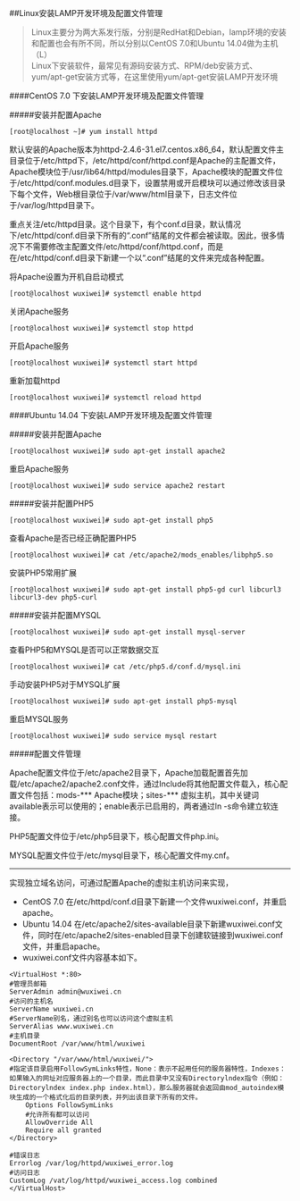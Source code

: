 ##Linux安装LAMP开发环境及配置文件管理
>Linux主要分为两大系发行版，分别是RedHat和Debian，lamp环境的安装和配置也会有所不同，所以分别以CentOS 7.0和Ubuntu 14.04做为主机（L）  
>Linux下安装软件，最常见有源码安装方式、RPM/deb安装方式、yum/apt-get安装方式等，在这里使用yum/apt-get安装LAMP开发环境

####CentOS 7.0 下安装LAMP开发环境及配置文件管理

#####安装并配置Apache

`[root@localhost ~]# yum install httpd`

默认安装的Apache版本为httpd-2.4.6-31.el7.centos.x86_64，默认配置文件主目录位于/etc/httpd下，/etc/httpd/conf/httpd.conf是Apache的主配置文件，Apache模块位于/usr/lib64/httpd/modules目录下，Apache模块的配置文件位于/etc/httpd/conf.modules.d目录下，设置禁用或开启模块可以通过修改该目录下每个文件，Web根目录位于/var/www/html目录下，日志文件位于/var/log/httpd目录下。

重点关注/etc/httpd目录。这个目录下，有个conf.d目录，默认情况下/etc/httpd/conf.d目录下所有的“.conf”结尾的文件都会被读取。因此，很多情况下不需要修改主配置文件/etc/httpd/conf/httpd.conf，而是在/etc/httpd/conf.d目录下新建一个以“.conf”结尾的文件来完成各种配置。

将Apache设置为开机自启动模式

`[root@localhost wuxiwei]# systemctl enable httpd`

关闭Apache服务

`[root@localhost wuxiwei]# systemctl stop httpd`

开启Apache服务

`[root@localhost wuxiwei]# systemctl start httpd` 

重新加载httpd

`[root@localhost wuxiwei]# systemctl reload httpd`

####Ubuntu 14.04 下安装LAMP开发环境及配置文件管理

#####安装并配置Apache

`[root@localhost wuxiwei]# sudo apt-get install apache2`

重启Apache服务

`[root@localhost wuxiwei]# sudo service apache2 restart`

#####安装并配置PHP5

`[root@localhost wuxiwei]# sudo apt-get install php5`

查看Apache是否已经正确配置PHP5

`[root@localhost wuxiwei]# cat /etc/apache2/mods_enables/libphp5.so`

安装PHP5常用扩展

`[root@localhost wuxiwei]# sudo apt-get install php5-gd curl libcurl3 libcurl3-dev php5-curl`

#####安装并配置MYSQL

`[root@localhost wuxiwei]# sudo apt-get install mysql-server`

查看PHP5和MYSQL是否可以正常数据交互

`[root@localhost wuxiwei]# cat /etc/php5.d/conf.d/mysql.ini`

手动安装PHP5对于MYSQL扩展

`[root@localhost wuxiwei]# sudo apt-get install php5-mysql`

重启MYSQL服务

`[root@localhost wuxiwei]# sudo service mysql restart`

#####配置文件管理

Apache配置文件位于/etc/apache2目录下，Apache加载配置首先加载/etc/apache2/apache2.conf文件，通过Include将其他配置文件载入，核心配置文件包括：mods-*** Apache模块；sites-*** 虚拟主机，其中关键词available表示可以使用的；enable表示已启用的，两者通过ln -s命令建立软连接。

PHP5配置文件位于/etc/php5目录下，核心配置文件php.ini。

MYSQL配置文件位于/etc/mysql目录下，核心配置文件my.cnf。

***

实现独立域名访问，可通过配置Apache的虚拟主机访问来实现，
* CentOS 7.0 在/etc/httpd/conf.d目录下新建一个文件wuxiwei.conf，并重启apache。
* Ubuntu 14.04 在/etc/apache2/sites-available目录下新建wuxiwei.conf文件，同时在/etc/apache2/sites-enabled目录下创建软链接到wuxiwei.conf文件，并重启apache。
* wuxiwei.conf文件内容基本如下。
```
<VirtualHost *:80>
#管理员邮箱
ServerAdmin admin@wuxiwei.cn
#访问的主机名
ServerName wuxiwei.cn
#ServerName别名，通过别名也可以访问这个虚拟主机
ServerAlias www.wuxiwei.cn
#主机目录
DocumentRoot /var/www/html/wuxiwei

<Directory "/var/www/html/wuxiwei/">
#指定该目录启用FollowSymLinks特性，None：表示不起用任何的服务器特性，Indexes：如果输入的网址对应服务器上的一个目录，而此目录中又没有Directorylndex指令（例如：Directorylndex index.php index.html），那么服务器就会返回由mod_autoindex模块生成的一个格式化后的目录列表，并列出该目录下所有的文件。
    Options FollowSymLinks
    #允许所有都可以访问
    AllowOverride All
    Require all granted
</Directory>

#错误日志
Errorlog /var/log/httpd/wuxiwei_error.log
#访问日志
CustomLog /vat/log/httpd/wuxiwei_access.log combined
</VirtualHost>
```
